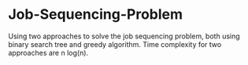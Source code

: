 # Job-Sequencing-Problem
Using two approaches to solve the job sequencing problem, both using binary search tree and greedy algorithm. Time complexity for two approaches are n log(n).
